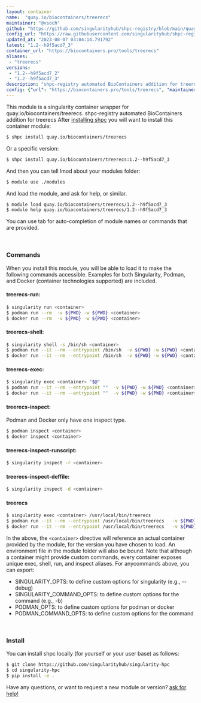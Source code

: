 ```yaml
---
layout: container
name:  "quay.io/biocontainers/treerecs"
maintainer: "@vsoch"
github: "https://github.com/singularityhub/shpc-registry/blob/main/quay.io/biocontainers/treerecs/container.yaml"
config_url: "https://raw.githubusercontent.com/singularityhub/shpc-registry/main/quay.io/biocontainers/treerecs/container.yaml"
updated_at: "2023-08-07 03:04:14.791792"
latest: "1.2--h9f5acd7_3"
container_url: "https://biocontainers.pro/tools/treerecs"
aliases:
 - "treerecs"
versions:
 - "1.2--h9f5acd7_2"
 - "1.2--h9f5acd7_3"
description: "shpc-registry automated BioContainers addition for treerecs"
config: {"url": "https://biocontainers.pro/tools/treerecs", "maintainer": "@vsoch", "description": "shpc-registry automated BioContainers addition for treerecs", "latest": {"1.2--h9f5acd7_3": "sha256:5124bfda9d4b484ad41ba826d4edd985899ca4a2b3b9629de81d83edbbaaad29"}, "tags": {"1.2--h9f5acd7_2": "sha256:b87f210730d7e2c501fbb84d72030402de4e0a26477f138035a3bc54d44be1b3", "1.2--h9f5acd7_3": "sha256:5124bfda9d4b484ad41ba826d4edd985899ca4a2b3b9629de81d83edbbaaad29"}, "docker": "quay.io/biocontainers/treerecs", "aliases": {"treerecs": "/usr/local/bin/treerecs"}}
---
```


This module is a singularity container wrapper for quay.io/biocontainers/treerecs.
shpc-registry automated BioContainers addition for treerecs
After [installing shpc](#install) you will want to install this container module:


```bash
$ shpc install quay.io/biocontainers/treerecs
```

Or a specific version:

```bash
$ shpc install quay.io/biocontainers/treerecs:1.2--h9f5acd7_3
```

And then you can tell lmod about your modules folder:

```bash
$ module use ./modules
```

And load the module, and ask for help, or similar.

```bash
$ module load quay.io/biocontainers/treerecs/1.2--h9f5acd7_3
$ module help quay.io/biocontainers/treerecs/1.2--h9f5acd7_3
```

You can use tab for auto-completion of module names or commands that are provided.

<br>

### Commands

When you install this module, you will be able to load it to make the following commands accessible.
Examples for both Singularity, Podman, and Docker (container technologies supported) are included.

#### treerecs-run:

```bash
$ singularity run <container>
$ podman run --rm  -v ${PWD} -w ${PWD} <container>
$ docker run --rm  -v ${PWD} -w ${PWD} <container>
```

#### treerecs-shell:

```bash
$ singularity shell -s /bin/sh <container>
$ podman run --it --rm --entrypoint /bin/sh  -v ${PWD} -w ${PWD} <container>
$ docker run --it --rm --entrypoint /bin/sh  -v ${PWD} -w ${PWD} <container>
```

#### treerecs-exec:

```bash
$ singularity exec <container> "$@"
$ podman run --it --rm --entrypoint ""  -v ${PWD} -w ${PWD} <container> "$@"
$ docker run --it --rm --entrypoint ""  -v ${PWD} -w ${PWD} <container> "$@"
```

#### treerecs-inspect:

Podman and Docker only have one inspect type.

```bash
$ podman inspect <container>
$ docker inspect <container>
```

#### treerecs-inspect-runscript:

```bash
$ singularity inspect -r <container>
```

#### treerecs-inspect-deffile:

```bash
$ singularity inspect -d <container>
```


#### treerecs

```bash
$ singularity exec <container> /usr/local/bin/treerecs
$ podman run --it --rm --entrypoint /usr/local/bin/treerecs   -v ${PWD} -w ${PWD} <container> -c " $@"
$ docker run --it --rm --entrypoint /usr/local/bin/treerecs   -v ${PWD} -w ${PWD} <container> -c " $@"
```



In the above, the `<container>` directive will reference an actual container provided
by the module, for the version you have chosen to load. An environment file in the
module folder will also be bound. Note that although a container
might provide custom commands, every container exposes unique exec, shell, run, and
inspect aliases. For anycommands above, you can export:

 - SINGULARITY_OPTS: to define custom options for singularity (e.g., --debug)
 - SINGULARITY_COMMAND_OPTS: to define custom options for the command (e.g., -b)
 - PODMAN_OPTS: to define custom options for podman or docker
 - PODMAN_COMMAND_OPTS: to define custom options for the command

<br>

### Install

You can install shpc locally (for yourself or your user base) as follows:

```bash
$ git clone https://github.com/singularityhub/singularity-hpc
$ cd singularity-hpc
$ pip install -e .
```

Have any questions, or want to request a new module or version? [ask for help!](https://github.com/singularityhub/singularity-hpc/issues)
